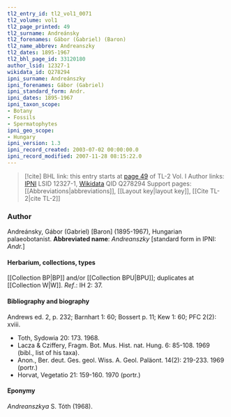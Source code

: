```yaml
---
tl2_entry_id: tl2_vol1_0071
tl2_volume: vol1
tl2_page_printed: 49
tl2_surname: Andreánsky
tl2_forenames: Gábor (Gabriel) (Baron)
tl2_name_abbrev: Andreanszky
tl2_dates: 1895-1967
tl2_bhl_page_id: 33120180
author_lsid: 12327-1
wikidata_id: Q278294
ipni_surname: Andreánszky
ipni_forenames: Gábor (Gabriel)
ipni_standard_form: Andr.
ipni_dates: 1895-1967
ipni_taxon_scope: 
- Botany
- Fossils
- Spermatophytes
ipni_geo_scope: 
- Hungary
ipni_version: 1.3
ipni_record_created: 2003-07-02 00:00:00.0
ipni_record_modified: 2007-11-28 08:15:22.0
---
```


> [!cite] BHL link: this entry starts at [page 49](https://www.biodiversitylibrary.org/page/33120180) of TL-2 Vol. I
> Author links: [IPNI](https://www.ipni.org/a/12327-1) LSID 12327-1, [Wikidata](https://www.wikidata.org/wiki/Q278294) QID Q278294
> Support pages: [[Abbreviations|abbreviations]], [[Layout key|layout key]], [[Cite TL-2|cite TL-2]]

### Author

Andreánsky, Gábor (Gabriel) \[Baron\] (1895-1967), Hungarian palaeobotanist. 
**Abbreviated name**: *Andreanszky* \[standard form in IPNI: *Andr.*\]

#### Herbarium, collections, types

[[Collection BP|BP]] and/or [[Collection BPU|BPU]]; duplicates at [[Collection W|W]].
*Ref*.: IH 2: 37.

#### Bibliography and biography

Andrews ed. 2, p. 232; Barnhart 1: 60; Bossert p. 11; Kew 1: 60; PFC 2(2): xviii.
- Toth, Sydowia 20: 173. 1968.
- Lacza & Cziffery, Fragm. Bot. Mus. Hist. nat. Hung. 6: 85-108. 1969 (bibl., list of his taxa).
- Anon., Ber. deut. Ges. geol. Wiss. A. Geol. Paläont. 14(2): 219-233. 1969 (portr.)
- Horvat, Vegetatio 21: 159-160. 1970 (portr.)

#### Eponymy

*Andreanszkya* S. Tóth (1968).

